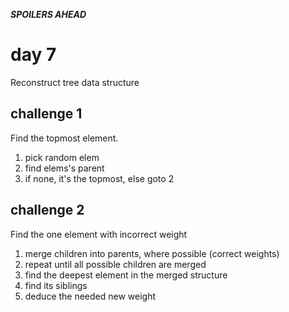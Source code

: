***SPOILERS AHEAD***

# day 7

Reconstruct tree data structure

## challenge 1

Find the topmost element.

1. pick random elem
2. find elems's parent
3. if none, it's the topmost, else goto 2

## challenge 2

Find the one element with incorrect weight

1. merge children into parents, where possible (correct weights)
2. repeat until all possible children are merged
3. find the deepest element in the merged structure
4. find its siblings
5. deduce the needed new weight
